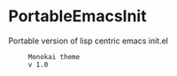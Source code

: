 # PortableEmacsInit
Portable version of lisp centric emacs init.el

         Monokai theme
         v 1.0
